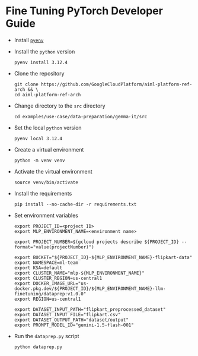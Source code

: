 # Fine Tuning PyTorch Developer Guide

- Install [`pyenv`](https://github.com/pyenv/pyenv?tab=readme-ov-file#installation)

- Install the `python` version

  ```
  pyenv install 3.12.4
  ```

- Clone the repository

  ```
  git clone https://github.com/GoogleCloudPlatform/aiml-platform-ref-arch && \
  cd aiml-platform-ref-arch
  ```

- Change directory to the `src` directory

  ```
  cd examples/use-case/data-preparation/gemma-it/src
  ```

- Set the local `python` version

  ```
  pyenv local 3.12.4
  ```

- Create a virtual environment

  ```
  python -m venv venv
  ```

- Activate the virtual environment

  ```
  source venv/bin/activate
  ```

- Install the requirements

  ```
  pip install --no-cache-dir -r requirements.txt
  ```

- Set environment variables

  ```
  export PROJECT_ID=<project ID>
  export MLP_ENVIRONMENT_NAME=<environment name>

  export PROJECT_NUMBER=$(gcloud projects describe ${PROJECT_ID} --format="value(projectNumber)")

  export BUCKET="${PROJECT_ID}-${MLP_ENVIRONMENT_NAME}-flipkart-data"
  export NAMESPACE=ml-team
  export KSA=default
  export CLUSTER_NAME="mlp-${MLP_ENVIRONMENT_NAME}"
  export CLUSTER_REGION=us-central1
  export DOCKER_IMAGE_URL="us-docker.pkg.dev/${PROJECT_ID}/${MLP_ENVIRONMENT_NAME}-llm-finetuning/dataprep:v1.0.0"
  export REGION=us-central1

  export DATASET_INPUT_PATH="flipkart_preprocessed_dataset"
  export DATASET_INPUT_FILE="flipkart.csv"
  export DATASET_OUTPUT_PATH="dataset/output"
  export PROMPT_MODEL_ID="gemini-1.5-flash-001"

  ```

- Run the `dataprep.py` script

  ```
  python dataprep.py
  ```
